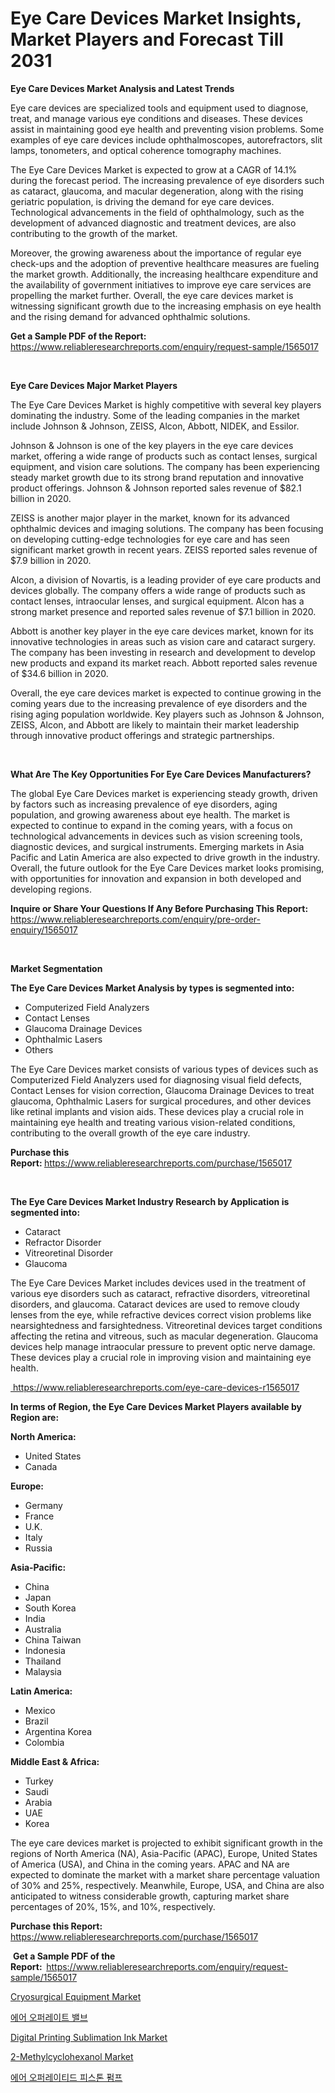 <p><h1>Eye Care Devices Market Insights, Market Players and Forecast Till 2031</h1></p><p><strong>Eye Care Devices Market Analysis and Latest Trends</strong></p>
<p><p>Eye care devices are specialized tools and equipment used to diagnose, treat, and manage various eye conditions and diseases. These devices assist in maintaining good eye health and preventing vision problems. Some examples of eye care devices include ophthalmoscopes, autorefractors, slit lamps, tonometers, and optical coherence tomography machines.</p><p>The Eye Care Devices Market is expected to grow at a CAGR of 14.1% during the forecast period. The increasing prevalence of eye disorders such as cataract, glaucoma, and macular degeneration, along with the rising geriatric population, is driving the demand for eye care devices. Technological advancements in the field of ophthalmology, such as the development of advanced diagnostic and treatment devices, are also contributing to the growth of the market.</p><p>Moreover, the growing awareness about the importance of regular eye check-ups and the adoption of preventive healthcare measures are fueling the market growth. Additionally, the increasing healthcare expenditure and the availability of government initiatives to improve eye care services are propelling the market further. Overall, the eye care devices market is witnessing significant growth due to the increasing emphasis on eye health and the rising demand for advanced ophthalmic solutions.</p></p>
<p><strong>Get a Sample PDF of the Report:&nbsp;</strong> <a href="https://www.reliableresearchreports.com/enquiry/request-sample/1565017">https://www.reliableresearchreports.com/enquiry/request-sample/1565017</a></p>
<p>&nbsp;</p>
<p><strong>Eye Care Devices Major Market Players</strong></p>
<p><p>The Eye Care Devices Market is highly competitive with several key players dominating the industry. Some of the leading companies in the market include Johnson & Johnson, ZEISS, Alcon, Abbott, NIDEK, and Essilor.</p><p>Johnson & Johnson is one of the key players in the eye care devices market, offering a wide range of products such as contact lenses, surgical equipment, and vision care solutions. The company has been experiencing steady market growth due to its strong brand reputation and innovative product offerings. Johnson & Johnson reported sales revenue of $82.1 billion in 2020.</p><p>ZEISS is another major player in the market, known for its advanced ophthalmic devices and imaging solutions. The company has been focusing on developing cutting-edge technologies for eye care and has seen significant market growth in recent years. ZEISS reported sales revenue of $7.9 billion in 2020.</p><p>Alcon, a division of Novartis, is a leading provider of eye care products and devices globally. The company offers a wide range of products such as contact lenses, intraocular lenses, and surgical equipment. Alcon has a strong market presence and reported sales revenue of $7.1 billion in 2020.</p><p>Abbott is another key player in the eye care devices market, known for its innovative technologies in areas such as vision care and cataract surgery. The company has been investing in research and development to develop new products and expand its market reach. Abbott reported sales revenue of $34.6 billion in 2020.</p><p>Overall, the eye care devices market is expected to continue growing in the coming years due to the increasing prevalence of eye disorders and the rising aging population worldwide. Key players such as Johnson & Johnson, ZEISS, Alcon, and Abbott are likely to maintain their market leadership through innovative product offerings and strategic partnerships.</p></p>
<p>&nbsp;</p>
<p><strong>What Are The Key Opportunities For Eye Care Devices Manufacturers?</strong></p>
<p><p>The global Eye Care Devices market is experiencing steady growth, driven by factors such as increasing prevalence of eye disorders, aging population, and growing awareness about eye health. The market is expected to continue to expand in the coming years, with a focus on technological advancements in devices such as vision screening tools, diagnostic devices, and surgical instruments. Emerging markets in Asia Pacific and Latin America are also expected to drive growth in the industry. Overall, the future outlook for the Eye Care Devices market looks promising, with opportunities for innovation and expansion in both developed and developing regions.</p></p>
<p><strong>Inquire or Share Your Questions If Any Before Purchasing This Report:</strong> <a href="https://www.reliableresearchreports.com/enquiry/pre-order-enquiry/1565017">https://www.reliableresearchreports.com/enquiry/pre-order-enquiry/1565017</a></p>
<p>&nbsp;</p>
<p><strong>Market Segmentation</strong></p>
<p><strong>The Eye Care Devices Market Analysis by types is segmented into:</strong></p>
<p><ul><li>Computerized Field Analyzers</li><li>Contact Lenses</li><li>Glaucoma Drainage Devices</li><li>Ophthalmic Lasers</li><li>Others</li></ul></p>
<p><p>The Eye Care Devices market consists of various types of devices such as Computerized Field Analyzers used for diagnosing visual field defects, Contact Lenses for vision correction, Glaucoma Drainage Devices to treat glaucoma, Ophthalmic Lasers for surgical procedures, and other devices like retinal implants and vision aids. These devices play a crucial role in maintaining eye health and treating various vision-related conditions, contributing to the overall growth of the eye care industry.</p></p>
<p><strong>Purchase this Report:&nbsp;</strong><a href="https://www.reliableresearchreports.com/purchase/1565017">https://www.reliableresearchreports.com/purchase/1565017</a></p>
<p>&nbsp;</p>
<p><strong>The Eye Care Devices Market Industry Research by Application is segmented into:</strong></p>
<p><ul><li>Cataract</li><li>Refractor Disorder</li><li>Vitreoretinal Disorder</li><li>Glaucoma</li></ul></p>
<p><p>The Eye Care Devices Market includes devices used in the treatment of various eye disorders such as cataract, refractive disorders, vitreoretinal disorders, and glaucoma. Cataract devices are used to remove cloudy lenses from the eye, while refractive devices correct vision problems like nearsightedness and farsightedness. Vitreoretinal devices target conditions affecting the retina and vitreous, such as macular degeneration. Glaucoma devices help manage intraocular pressure to prevent optic nerve damage. These devices play a crucial role in improving vision and maintaining eye health.</p></p>
<p><a href="https://www.reliableresearchreports.com/eye-care-devices-r1565017">&nbsp;https://www.reliableresearchreports.com/eye-care-devices-r1565017</a></p>
<p><strong>In terms of Region, the Eye Care Devices Market Players available by Region are:</strong></p>
<p>
    <p> <strong> North America: </strong>
        <ul>
            <li>United States</li>
            <li>Canada</li>
        </ul>
        </p> 
    <p> <strong> Europe: </strong>
        <ul>
            <li>Germany</li>
            <li>France</li>
            <li>U.K.</li>
            <li>Italy</li>
            <li>Russia</li>
        </ul>
        </p> 
    <p> <strong> Asia-Pacific: </strong>
        <ul>
            <li>China</li>
            <li>Japan</li>
            <li>South Korea</li>
            <li>India</li>
            <li>Australia</li>
            <li>China Taiwan</li>
            <li>Indonesia</li>
            <li>Thailand</li>
            <li>Malaysia</li>
        </ul>
        </p> 
    <p> <strong> Latin America: </strong>
        <ul>
            <li>Mexico</li>
            <li>Brazil</li>
            <li>Argentina Korea</li>
            <li>Colombia</li>
        </ul>
        </p> 
    <p> <strong> Middle East & Africa: </strong>
        <ul>
            <li>Turkey</li>
            <li>Saudi</li>
            <li>Arabia</li>
            <li>UAE</li>
            <li>Korea</li>
        </ul>
    </p>
    </p>
<p><p>The eye care devices market is projected to exhibit significant growth in the regions of North America (NA), Asia-Pacific (APAC), Europe, United States of America (USA), and China in the coming years. APAC and NA are expected to dominate the market with a market share percentage valuation of 30% and 25%, respectively. Meanwhile, Europe, USA, and China are also anticipated to witness considerable growth, capturing market share percentages of 20%, 15%, and 10%, respectively.</p></p>
<p><strong>Purchase this Report: </strong><a href="https://www.reliableresearchreports.com/purchase/1565017">https://www.reliableresearchreports.com/purchase/1565017</a></p>
<p>&nbsp;<strong>Get a Sample PDF of the Report:&nbsp;&nbsp;</strong><a href="https://www.reliableresearchreports.com/enquiry/request-sample/1565017">https://www.reliableresearchreports.com/enquiry/request-sample/1565017</a></p>
<p><strong></strong></p>
<p><p><a href="https://github.com/yoshih12/Market-Research-Report-List-3/blob/main/cryosurgical-equipment-market.md">Cryosurgical Equipment Market</a></p><p><a href="https://github.com/nuekbpymrrz5/Market-Research-Report-List-2/blob/main/705614445885.md">에어 오퍼레이트 밸브</a></p><p><a href="https://issuu.com/reportprime-2/docs/digital-printing-sublimation-ink-market-size-2030.">Digital Printing Sublimation Ink Market</a></p><p><a href="https://issuu.com/reportprime-2/docs/2-methylcyclohexanol-market-size-2030.pptx">2-Methylcyclohexanol Market</a></p><p><a href="https://github.com/BrettWeberrt8767765/Market-Research-Report-List-1/blob/main/276888145886.md">에어 오퍼레이티드 피스톤 펌프</a></p></p>